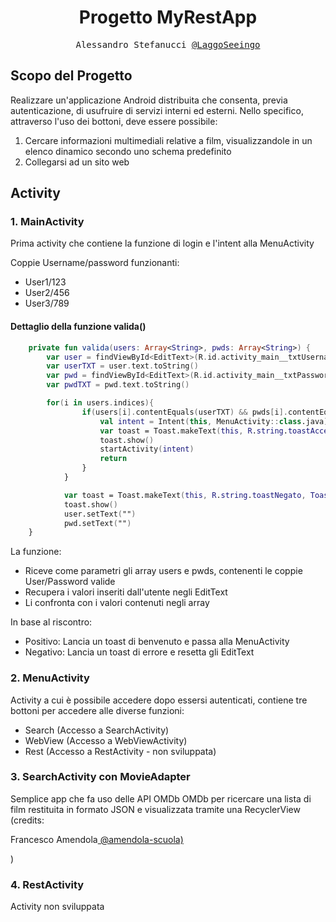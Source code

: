 <h1 align="center">Progetto MyRestApp</h1>

<p align="center" style="font-family: monospace">Alessandro Stefanucci <a href="https://github.com/LaggoSeeingo">@LaggoSeeingo</a></p>

## Scopo del Progetto
Realizzare un'applicazione Android distribuita che consenta, previa autenticazione, di usufruire di servizi interni ed esterni.
Nello specifico, attraverso l'uso dei bottoni, deve essere possibile: 
1) Cercare informazioni multimediali relative a film, visualizzandole in un elenco dinamico secondo uno schema predefinito
2) Collegarsi ad un sito web


## Activity

### 1. MainActivity
Prima activity che contiene la funzione di login e l'intent alla MenuActivity

Coppie Username/password funzionanti:
- User1/123
- User2/456
- User3/789

#### Dettaglio della funzione valida()
```kotlin
    private fun valida(users: Array<String>, pwds: Array<String>) {
        var user = findViewById<EditText>(R.id.activity_main__txtUsername)
        var userTXT = user.text.toString()
        var pwd = findViewById<EditText>(R.id.activity_main__txtPassword)
        var pwdTXT = pwd.text.toString()

        for(i in users.indices){
                if(users[i].contentEquals(userTXT) && pwds[i].contentEquals(pwdTXT)){
                    val intent = Intent(this, MenuActivity::class.java)
                    var toast = Toast.makeText(this, R.string.toastAccesso, Toast.LENGTH_LONG)
                    toast.show()
                    startActivity(intent)
                    return
                }
            }

            var toast = Toast.makeText(this, R.string.toastNegato, Toast.LENGTH_LONG)
            toast.show()
            user.setText("")
            pwd.setText("")
    }
```
La funzione:
- Riceve come parametri gli array users e pwds, contenenti le coppie User/Password valide
- Recupera i valori inseriti dall'utente negli EditText
- Li confronta con i valori contenuti negli array

In base al riscontro:
- Positivo: Lancia un toast di benvenuto e passa alla MenuActivity
- Negativo: Lancia un toast di errore e resetta gli EditText



### 2. MenuActivity
Activity a cui è possibile accedere dopo essersi autenticati, contiene tre bottoni per accedere alle diverse funzioni:

- Search (Accesso a SearchActivity)
- WebView (Accesso a WebViewActivity)
- Rest (Accesso a RestActivity - non sviluppata)


### 3. SearchActivity con MovieAdapter
Semplice app che fa uso delle API OMDb OMDb per ricercare una lista di film restituita in formato JSON e visualizzata tramite una RecyclerView (credits: <p>Francesco Amendola<a href="https://github.com/amendola-scuola/FilmSearch)"> @amendola-scuola)</a></p>)

### 4. RestActivity
Activity non sviluppata


